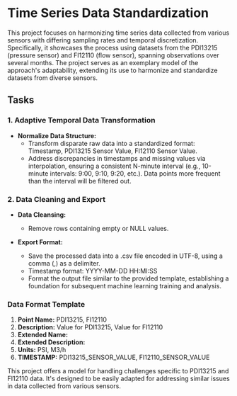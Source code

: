 # Time Series Data Standardization

This project focuses on harmonizing time series data collected from various sensors with differing sampling rates and temporal discretization. Specifically, it showcases the process using datasets from the PDI13215 (pressure sensor) and FI12110 (flow sensor), spanning observations over several months. The project serves as an exemplary model of the approach's adaptability, extending its use to harmonize and standardize datasets from diverse sensors.

## Tasks

### 1. Adaptive Temporal Data Transformation

- **Normalize Data Structure:**
  - Transform disparate raw data into a standardized format: Timestamp, PDI13215 Sensor Value, FI12110 Sensor Value.
  - Address discrepancies in timestamps and missing values via interpolation, ensuring a consistent N-minute interval (e.g., 10-minute intervals: 9:00, 9:10, 9:20, etc.). Data points more frequent than the interval will be filtered out.

### 2. Data Cleaning and Export

- **Data Cleansing:**
  - Remove rows containing empty or NULL values.

- **Export Format:**
  - Save the processed data into a .csv file encoded in UTF-8, using a comma (,) as a delimiter.
  - Timestamp format: YYYY-MM-DD HH:MI:SS
  - Format the output file similar to the provided template, establishing a foundation for subsequent machine learning training and analysis.

### Data Format Template

1. **Point Name:** PDI13215, FI12110
2. **Description:** Value for PDI13215, Value for FI12110
3. **Extended Name:**
4. **Extended Description:**
5. **Units:** PSI, M3/h
6. **TIMESTAMP:** PDI13215_SENSOR_VALUE, FI12110_SENSOR_VALUE

This project offers a model for handling challenges specific to PDI13215 and FI12110 data. It's designed to be easily adapted for addressing similar issues in data collected from various sensors.
